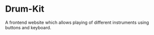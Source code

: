 # Drum-Kit
A frontend website which allows playing of different instruments using buttons and keyboard. 

